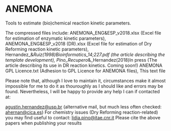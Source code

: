 # ANEMONA
Tools to estimate (bio)chemical reaction kinetic parameters. 

The compressed files include:
ANEMONA_ENG&ESP_v2018.xlsx (Excel file for estimation of enzymatic kinetic parameters),
ANEMONA_ENG&ESP_v2018 (DR).xlsx (Excel file for estimation of Dry Reforming reaction kinetic parameters),
Hernandez_&_Ruiz(1998)Bioinformatics_14;227.pdf (the article describing the template development),
Pino_Recupero_&_Hernandez(2018)In press (The article describing its use in DR reaction kinetics. Coming soon!)
ANEMONA GPL Licence.txt (Adhesion to GPL Licence for ANEMONA files),
This text file 

Please note that, although I love to maintain it, circumstances make it almost impossible for me to do it as thouroughly as I should like and errors may be found. Nevertheless, I will be happy to provide any help I can if contacted at:

agustin.hernandez@usp.br (alternative mail, but much less often checked: ahernan@cica.es)
For chemistry issues (Dry Reforming reaction-related) you may find useful to contact: lidia.pino@itae.cnr.it
Please cite the above papers when publishing your results
